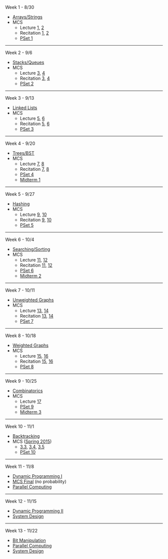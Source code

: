 Week 1 - 8/30
  - [Arrays/Strings](Topics/01_Arrays+Strings.md)
  - MCS 
    - Lecture [1](https://ocw.mit.edu/courses/electrical-engineering-and-computer-science/6-042j-mathematics-for-computer-science-fall-2010/video-lectures/lecture-1-introduction-and-proofs), [2](https://ocw.mit.edu/courses/electrical-engineering-and-computer-science/6-042j-mathematics-for-computer-science-fall-2010/video-lectures/lecture-2-induction)
    - Recitation [1](https://ocw.mit.edu/courses/electrical-engineering-and-computer-science/6-042j-mathematics-for-computer-science-fall-2010/recitations/MIT6_042JF10_rec01.pdf), [2](https://ocw.mit.edu/courses/electrical-engineering-and-computer-science/6-042j-mathematics-for-computer-science-fall-2010/recitations/MIT6_042JF10_rec02.pdf)
    - [PSet 1](https://ocw.mit.edu/courses/electrical-engineering-and-computer-science/6-042j-mathematics-for-computer-science-fall-2010/assignments/MIT6_042JF10_assn01.pdf)

---
Week 2 - 9/6
  - [Stacks/Queues](Topics/02_Stacks+Queues.md)
  - MCS
    - Lecture [3](https://ocw.mit.edu/courses/electrical-engineering-and-computer-science/6-042j-mathematics-for-computer-science-fall-2010/video-lectures/lecture-3-strong-induction), [4](https://ocw.mit.edu/courses/electrical-engineering-and-computer-science/6-042j-mathematics-for-computer-science-fall-2010/video-lectures/lecture-4-number-theory-i)
    - Recitation [3](https://ocw.mit.edu/courses/electrical-engineering-and-computer-science/6-042j-mathematics-for-computer-science-fall-2010/recitations/MIT6_042JF10_rec03.pdf), [4](https://ocw.mit.edu/courses/electrical-engineering-and-computer-science/6-042j-mathematics-for-computer-science-fall-2010/recitations/MIT6_042JF10_rec04.pdf)
    - [PSet 2](https://ocw.mit.edu/courses/electrical-engineering-and-computer-science/6-042j-mathematics-for-computer-science-fall-2010/assignments/MIT6_042JF10_assn02.pdf)

---
Week 3 - 9/13
  - [Linked Lists](Topics/03_Linked_Lists.md)
  - MCS
    - Lecture [5](https://ocw.mit.edu/courses/electrical-engineering-and-computer-science/6-042j-mathematics-for-computer-science-fall-2010/video-lectures/lecture-5-number-theory-ii), [6](https://ocw.mit.edu/courses/electrical-engineering-and-computer-science/6-042j-mathematics-for-computer-science-fall-2010/video-lectures/lecture-6-graph-theory-and-coloring)
    - Recitation [5](https://ocw.mit.edu/courses/electrical-engineering-and-computer-science/6-042j-mathematics-for-computer-science-fall-2010/recitations/MIT6_042JF10_rec05.pdf), [6](https://ocw.mit.edu/courses/electrical-engineering-and-computer-science/6-042j-mathematics-for-computer-science-fall-2010/recitations/MIT6_042JF10_rec06.pdf)
    - [PSet 3](https://ocw.mit.edu/courses/electrical-engineering-and-computer-science/6-042j-mathematics-for-computer-science-fall-2010/assignments/MIT6_042JF10_assn03.pdf)

---
Week 4 - 9/20
  - [Trees/BST](Topics/04_Trees+BST.md)
  - MCS 
    - Lecture [7](https://ocw.mit.edu/courses/electrical-engineering-and-computer-science/6-042j-mathematics-for-computer-science-fall-2010/video-lectures/lecture-7-matching-problems), [8](https://ocw.mit.edu/courses/electrical-engineering-and-computer-science/6-042j-mathematics-for-computer-science-fall-2010/video-lectures/lecture-8-graph-theory-ii-minimum-spanning-trees)
    - Recitation [7](https://ocw.mit.edu/courses/electrical-engineering-and-computer-science/6-042j-mathematics-for-computer-science-fall-2010/recitations/MIT6_042JF10_rec07.pdf), [8](https://ocw.mit.edu/courses/electrical-engineering-and-computer-science/6-042j-mathematics-for-computer-science-fall-2010/recitations/MIT6_042JF10_rec08.pdf)
    - [PSet 4](https://ocw.mit.edu/courses/electrical-engineering-and-computer-science/6-042j-mathematics-for-computer-science-fall-2010/assignments/MIT6_042JF10_assn04.pdf)
    - [Midterm 1](https://ocw.mit.edu/courses/electrical-engineering-and-computer-science/6-042j-mathematics-for-computer-science-spring-2015/exams/MIT6_042JS15_midterm1.pdf)

---
Week 5 - 9/27
  - [Hashing](Topics/05_Hashing.md)
  - MCS
    - Lecture [9](https://ocw.mit.edu/courses/electrical-engineering-and-computer-science/6-042j-mathematics-for-computer-science-fall-2010/video-lectures/lecture-9-communication-networks), [10](https://ocw.mit.edu/courses/electrical-engineering-and-computer-science/6-042j-mathematics-for-computer-science-fall-2010/video-lectures/lecture-10-graph-theory-iii)
    - Recitation [9](https://ocw.mit.edu/courses/electrical-engineering-and-computer-science/6-042j-mathematics-for-computer-science-fall-2010/recitations/MIT6_042JF10_rec09.pdf), [10](https://ocw.mit.edu/courses/electrical-engineering-and-computer-science/6-042j-mathematics-for-computer-science-fall-2010/recitations/MIT6_042JF10_rec10.pdf)
    - [PSet 5](https://ocw.mit.edu/courses/electrical-engineering-and-computer-science/6-042j-mathematics-for-computer-science-fall-2010/assignments/MIT6_042JF10_assn05.pdf)

---
Week 6 - 10/4
  - [Searching/Sorting](Topics/06_Searching+Sorting.md)
  - MCS
    - Lecture [11](https://ocw.mit.edu/courses/electrical-engineering-and-computer-science/6-042j-mathematics-for-computer-science-fall-2010/video-lectures/lecture-11-relations-partial-orders-and-scheduling), [12](https://ocw.mit.edu/courses/electrical-engineering-and-computer-science/6-042j-mathematics-for-computer-science-fall-2010/video-lectures/lecture-12-sums)
    - Recitation [11](https://ocw.mit.edu/courses/electrical-engineering-and-computer-science/6-042j-mathematics-for-computer-science-fall-2010/recitations/MIT6_042JF10_rec11.pdf), [12](https://ocw.mit.edu/courses/electrical-engineering-and-computer-science/6-042j-mathematics-for-computer-science-fall-2010/recitations/MIT6_042JF10_rec12.pdf)
    - [PSet 6](https://ocw.mit.edu/courses/electrical-engineering-and-computer-science/6-042j-mathematics-for-computer-science-fall-2010/assignments/MIT6_042JF10_assn06.pdf)
    - [Midterm 2](https://ocw.mit.edu/courses/electrical-engineering-and-computer-science/6-042j-mathematics-for-computer-science-spring-2015/exams/MIT6_042JS15_midterm2.pdf)
    
---
Week 7 - 10/11
  - [Unweighted Graphs](Topics/07_Unweighted_Graphs.md)
  - MCS
    - Lecture [13](https://ocw.mit.edu/courses/electrical-engineering-and-computer-science/6-042j-mathematics-for-computer-science-fall-2010/video-lectures/lecture-13-sums-and-asymptotics), [14](https://ocw.mit.edu/courses/electrical-engineering-and-computer-science/6-042j-mathematics-for-computer-science-fall-2010/video-lectures/lecture-14-divide-and-conquer-recurrences)
    - Recitation [13](https://ocw.mit.edu/courses/electrical-engineering-and-computer-science/6-042j-mathematics-for-computer-science-fall-2010/recitations/MIT6_042JF10_rec13.pdf), [14](https://ocw.mit.edu/courses/electrical-engineering-and-computer-science/6-042j-mathematics-for-computer-science-fall-2010/recitations/MIT6_042JF10_rec14.pdf)
    - [PSet 7](https://ocw.mit.edu/courses/electrical-engineering-and-computer-science/6-042j-mathematics-for-computer-science-fall-2010/assignments/MIT6_042JF10_assn07.pdf)

---
Week 8 - 10/18
  - [Weighted Graphs](Topics/08_Weighted_Graphs.md)
  - MCS
    - Lecture [15](https://ocw.mit.edu/courses/electrical-engineering-and-computer-science/6-042j-mathematics-for-computer-science-fall-2010/video-lectures/lecture-15-linear-recurrences), [16](https://ocw.mit.edu/courses/electrical-engineering-and-computer-science/6-042j-mathematics-for-computer-science-fall-2010/video-lectures/lecture-16-counting-rules-i)
    - Recitation [15](https://ocw.mit.edu/courses/electrical-engineering-and-computer-science/6-042j-mathematics-for-computer-science-fall-2010/recitations/MIT6_042JF10_rec15.pdf), [16](https://ocw.mit.edu/courses/electrical-engineering-and-computer-science/6-042j-mathematics-for-computer-science-fall-2010/recitations/MIT6_042JF10_rec16.pdf)
    - [PSet 8](https://ocw.mit.edu/courses/electrical-engineering-and-computer-science/6-042j-mathematics-for-computer-science-fall-2010/assignments/MIT6_042JF10_assn08.pdf)

---
Week 9 - 10/25
  - [Combinatorics](Topics/09_Combinatorics.md)
  - MCS
    - Lecture [17](https://ocw.mit.edu/courses/electrical-engineering-and-computer-science/6-042j-mathematics-for-computer-science-fall-2010/video-lectures/lecture-17-counting-rules-ii)
    - [PSet 9](https://ocw.mit.edu/courses/electrical-engineering-and-computer-science/6-042j-mathematics-for-computer-science-fall-2010/assignments/MIT6_042JF10_assn09.pdf)
    - [Midterm 3](https://ocw.mit.edu/courses/electrical-engineering-and-computer-science/6-042j-mathematics-for-computer-science-spring-2015/exams/MIT6_042JS15_midterm3.pdf)

---
Week 10 - 11/1
  - [Backtracking]((Topics/10_Backtracking.md))
  - MCS ([Spring 2015](https://ocw.mit.edu/courses/electrical-engineering-and-computer-science/6-042j-mathematics-for-computer-science-spring-2015/resource-index/))
    - [3.3](https://ocw.mit.edu/courses/electrical-engineering-and-computer-science/6-042j-mathematics-for-computer-science-spring-2015/counting/tp9-1), [3.4](https://ocw.mit.edu/courses/electrical-engineering-and-computer-science/6-042j-mathematics-for-computer-science-spring-2015/counting/tp9-2), [3.5](https://ocw.mit.edu/courses/electrical-engineering-and-computer-science/6-042j-mathematics-for-computer-science-spring-2015/counting/tp10-1)
    - [PSet 10](https://ocw.mit.edu/courses/electrical-engineering-and-computer-science/6-042j-mathematics-for-computer-science-spring-2015/assignments/MIT6_042JS15_ps10.pdf)

---
Week 11 - 11/8
  - [Dynamic Programming I](Topics/11_DP.md)
  - [MCS Final](https://ocw.mit.edu/courses/electrical-engineering-and-computer-science/6-042j-mathematics-for-computer-science-fall-2010/exams/MIT6_042JF10_final_2008.pdf) (no probability)
  - [Parallel Computing](Topics/14_Parallel_Computing.md)

---
Week 12 - 11/15
  - [Dynamic Programming II](Topics/11_DP.md)
  - [System Design](Topics/13_System_Design.md)

---
Week 13 - 11/22
  - [Bit Manipulation](Topics/12_Bit_Manipulation.md)
  - [Parallel Computing](Topics/14_Parallel_Computing.md)
  - [System Design](Topics/13_System_Design.md)